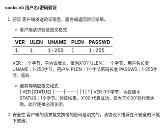 #### socks v5 用户名/密码验证
1. 验证
   客户端发送验证信息，服务端返回验证结果。
   - 客户端请求验证报文格式   
   
	| VER | ULEN | UNAME | PLEN | PASSWD |
	|-----|------|-------|------|--------|
	| 1   | 1    | 1-255 | 1    | 1-255  |
	
    VER :一个字节，子协议版本，值为X'01'
    ULEN：一个字节，用户名长度
    UNAME：1-255字节，用户名
    PLEN：1个字节密码长度
    PASSWD：1-255字节，密码
	
   - 服务端响应报文格式   
	| VER |STATUS|
	|-----|------|
	| 1   | 1    |
	 VER   :1个字节，协议版本
	 STATUS：1个字节。验证结果。X'00'代表成功，若大于X'00'则代表失败。此时连接必须关闭。
	 
2. 安全性
  客户端的请求报文携带的密码是明文的。该协议不推荐在不安全的环境下使用。
